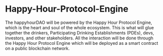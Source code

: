 # Happy-Hour-Protocol-Engine
The happyhourDAO will be powered by the Happy Hour Protocol Engine, which is the heart and soul of the whole ecosystem. This is what will glue together the drinkers, Participating Drinking Establishments (PDEs), devs, investors, and other stakeholders. All the interaction will be done through the Happy Hour Protocol Engine which will be deployed as a smart contract on a public blockchain network.
